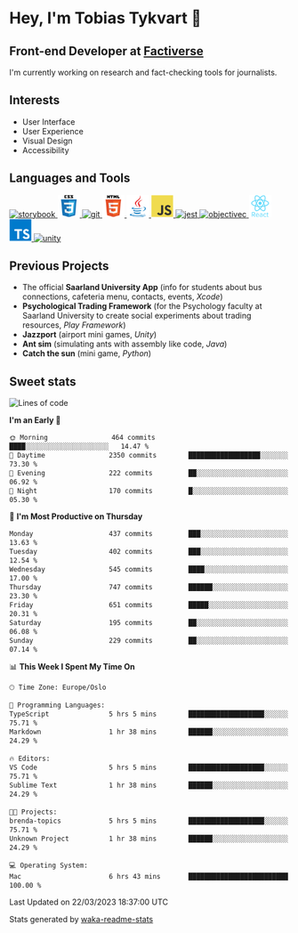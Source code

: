 # Hey, I'm Tobias Tykvart 🦉

## Front-end Developer at [Factiverse](https://www.factiverse.no/)

I'm currently working on research and fact-checking tools for journalists.

## Interests

- User Interface
- User Experience
- Visual Design
- Accessibility

## Languages and Tools

<!-- https://devicon.dev/ -->
<p align="left"> <a href="https://storybook.js.org/" target="_blank" rel="noreferrer"> <img src="https://cdn.jsdelivr.net/gh/devicons/devicon/icons/storybook/storybook-original.svg" alt="storybook" width="40" height="40"/> </a> <a href="https://www.w3schools.com/css/" target="_blank" rel="noreferrer"> <img src="https://raw.githubusercontent.com/devicons/devicon/master/icons/css3/css3-original-wordmark.svg" alt="css3" width="40" height="40"/> </a> <a href="https://git-scm.com/" target="_blank" rel="noreferrer"> <img src="https://www.vectorlogo.zone/logos/git-scm/git-scm-icon.svg" alt="git" width="40" height="40"/> </a> <a href="https://www.w3.org/html/" target="_blank" rel="noreferrer"> <img src="https://raw.githubusercontent.com/devicons/devicon/master/icons/html5/html5-original-wordmark.svg" alt="html5" width="40" height="40"/> </a> <a href="https://www.java.com" target="_blank" rel="noreferrer"> <img src="https://raw.githubusercontent.com/devicons/devicon/master/icons/java/java-original.svg" alt="java" width="40" height="40"/> </a> <a href="https://developer.mozilla.org/en-US/docs/Web/JavaScript" target="_blank" rel="noreferrer"> <img src="https://raw.githubusercontent.com/devicons/devicon/master/icons/javascript/javascript-original.svg" alt="javascript" width="40" height="40"/> </a> <a href="https://jestjs.io" target="_blank" rel="noreferrer"> <img src="https://www.vectorlogo.zone/logos/jestjsio/jestjsio-icon.svg" alt="jest" width="40" height="40"/> </a> <a href="https://developer.apple.com/library/archive/documentation/Cocoa/Conceptual/ProgrammingWithObjectiveC/Introduction/Introduction.html" target="_blank" rel="noreferrer"> <img src="https://www.vectorlogo.zone/logos/apple_objectivec/apple_objectivec-icon.svg" alt="objectivec" width="40" height="40"/> </a> <a href="https://reactjs.org/" target="_blank" rel="noreferrer"> <img src="https://raw.githubusercontent.com/devicons/devicon/master/icons/react/react-original-wordmark.svg" alt="react" width="40" height="40"/> </a> <a href="https://www.typescriptlang.org/" target="_blank" rel="noreferrer"> <img src="https://raw.githubusercontent.com/devicons/devicon/master/icons/typescript/typescript-original.svg" alt="typescript" width="40" height="40"/> </a> <a href="https://unity.com/" target="_blank" rel="noreferrer"> <img src="https://www.vectorlogo.zone/logos/unity3d/unity3d-icon.svg" alt="unity" width="40" height="40"/> </a> </p>

## Previous Projects

- The official **Saarland University App** (info for students about bus connections, cafeteria menu, contacts, events, _Xcode_)
- **Psychological Trading Framework** (for the Psychology faculty at Saarland University to create social experiments about trading resources, _Play Framework_)
- **Jazzport** (airport mini games, _Unity_)
- **Ant sim** (simulating ants with assembly like code, _Java_)
- **Catch the sun** (mini game, _Python_)

## Sweet stats

<!--START_SECTION:waka-->
![Lines of code](https://img.shields.io/badge/From%20Hello%20World%20I%27ve%20Written-6.2%20million%20lines%20of%20code-blue)

**I'm an Early 🐤** 

```text
🌞 Morning                464 commits         ████░░░░░░░░░░░░░░░░░░░░░   14.47 % 
🌆 Daytime                2350 commits        ██████████████████░░░░░░░   73.30 % 
🌃 Evening                222 commits         ██░░░░░░░░░░░░░░░░░░░░░░░   06.92 % 
🌙 Night                  170 commits         █░░░░░░░░░░░░░░░░░░░░░░░░   05.30 % 
```
📅 **I'm Most Productive on Thursday** 

```text
Monday                   437 commits         ███░░░░░░░░░░░░░░░░░░░░░░   13.63 % 
Tuesday                  402 commits         ███░░░░░░░░░░░░░░░░░░░░░░   12.54 % 
Wednesday                545 commits         ████░░░░░░░░░░░░░░░░░░░░░   17.00 % 
Thursday                 747 commits         ██████░░░░░░░░░░░░░░░░░░░   23.30 % 
Friday                   651 commits         █████░░░░░░░░░░░░░░░░░░░░   20.31 % 
Saturday                 195 commits         ██░░░░░░░░░░░░░░░░░░░░░░░   06.08 % 
Sunday                   229 commits         ██░░░░░░░░░░░░░░░░░░░░░░░   07.14 % 
```


📊 **This Week I Spent My Time On** 

```text
🕑︎ Time Zone: Europe/Oslo

💬 Programming Languages: 
TypeScript               5 hrs 5 mins        ███████████████████░░░░░░   75.71 % 
Markdown                 1 hr 38 mins        ██████░░░░░░░░░░░░░░░░░░░   24.29 % 

🔥 Editors: 
VS Code                  5 hrs 5 mins        ███████████████████░░░░░░   75.71 % 
Sublime Text             1 hr 38 mins        ██████░░░░░░░░░░░░░░░░░░░   24.29 % 

🐱‍💻 Projects: 
brenda-topics            5 hrs 5 mins        ███████████████████░░░░░░   75.71 % 
Unknown Project          1 hr 38 mins        ██████░░░░░░░░░░░░░░░░░░░   24.29 % 

💻 Operating System: 
Mac                      6 hrs 43 mins       █████████████████████████   100.00 % 
```


 Last Updated on 22/03/2023 18:37:00 UTC
<!--END_SECTION:waka-->

Stats generated by [waka-readme-stats](https://github.com/anmol098/waka-readme-stats)
